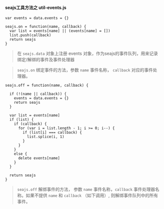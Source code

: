 #### seajs工具方法之 util-events.js

```
var events = data.events = {}

seajs.on = function(name, callback) {
  var list = events[name] || (events[name] = [])
  list.push(callback)
  return seajs
}
```

> 在 `seajs.data` 对象上注册 events 对象，作为seajs的事件队列，用来记录绑定/解绑的事件及事件处理器

> `seajs.on` 绑定事件的方法，参数 `name` 事件名称， `callback` 对应的事件处理器。

```
seajs.off = function(name, callback) {

  if (!(name || callback)) {
    events = data.events = {}
    return seajs
  }

  var list = events[name]
  if (list) {
    if (callback) {
      for (var i = list.length - 1; i >= 0; i--) {
        if (list[i] === callback) {
          list.splice(i, 1)
        }
      }
    }
    else {
      delete events[name]
    }
  }

  return seajs
}
```

> `seajs.off` 解绑事件的方法， 参数 `name` 事件名称，`callback` 事件处理器名称。如果不提供 `name` 和 `callback` （如下调用）, 则解绑事件队列中的所有事件。